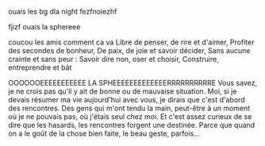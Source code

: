 

ouais les bg dla night fezfnoiezhf 

fjizf
ouais la sphereee

coucou les amis comment ca va 
Libre de penser, de rire et d'aimer,
Profiter des secondes de bonheur,
De paix, de joie et savoir décider,
Sans aucune crainte et sans peur :
Savoir dire non, oser et choisir,
Construire, entreprendre et bât

OOOOOOEEEEEEEEEEE LA  SPHEEEEEEEEEEEEERRRRRRRRRRE
Vous savez, je ne crois pas qu'il y ait de bonne ou de mauvaise situation. 
Moi, si je devais résumer ma vie aujourd'hui avec vous, je dirais que c'est d'abord des rencontres.
Des gens qui m'ont tendu la main, peut-être à un moment où je ne pouvais pas, où j'étais seul chez moi.
Et c'est assez curieux de se dire que les hasards, les rencontres forgent une destinée. Parce que quand on a le goût de la chose bien faite, le beau geste, parfois...


